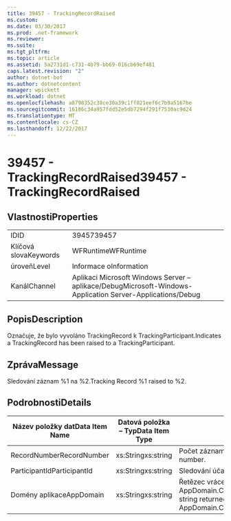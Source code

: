 ```yaml
---
title: 39457 - TrackingRecordRaised
ms.custom: 
ms.date: 03/30/2017
ms.prod: .net-framework
ms.reviewer: 
ms.suite: 
ms.tgt_pltfrm: 
ms.topic: article
ms.assetid: 5a2731d1-c731-4b79-bb69-016cb69ef481
caps.latest.revision: "2"
author: dotnet-bot
ms.author: dotnetcontent
manager: wpickett
ms.workload: dotnet
ms.openlocfilehash: a8798352c38ce30a39c1ff021eef6c7b9a5167be
ms.sourcegitcommit: 16186c34a957fdd52e5db7294f291f7530ac9d24
ms.translationtype: MT
ms.contentlocale: cs-CZ
ms.lasthandoff: 12/22/2017
---
```

# <a name="39457---trackingrecordraised"></a><span data-ttu-id="7f29f-102">39457 - TrackingRecordRaised</span><span class="sxs-lookup"><span data-stu-id="7f29f-102">39457 - TrackingRecordRaised</span></span>
## <a name="properties"></a><span data-ttu-id="7f29f-103">Vlastnosti</span><span class="sxs-lookup"><span data-stu-id="7f29f-103">Properties</span></span>  
  
|||  
|-|-|  
|<span data-ttu-id="7f29f-104">ID</span><span class="sxs-lookup"><span data-stu-id="7f29f-104">ID</span></span>|<span data-ttu-id="7f29f-105">39457</span><span class="sxs-lookup"><span data-stu-id="7f29f-105">39457</span></span>|  
|<span data-ttu-id="7f29f-106">Klíčová slova</span><span class="sxs-lookup"><span data-stu-id="7f29f-106">Keywords</span></span>|<span data-ttu-id="7f29f-107">WFRuntime</span><span class="sxs-lookup"><span data-stu-id="7f29f-107">WFRuntime</span></span>|  
|<span data-ttu-id="7f29f-108">úroveň</span><span class="sxs-lookup"><span data-stu-id="7f29f-108">Level</span></span>|<span data-ttu-id="7f29f-109">Informace o</span><span class="sxs-lookup"><span data-stu-id="7f29f-109">Information</span></span>|  
|<span data-ttu-id="7f29f-110">Kanál</span><span class="sxs-lookup"><span data-stu-id="7f29f-110">Channel</span></span>|<span data-ttu-id="7f29f-111">Aplikaci Microsoft Windows Server – aplikace/Debug</span><span class="sxs-lookup"><span data-stu-id="7f29f-111">Microsoft-Windows-Application Server-Applications/Debug</span></span>|  
  
## <a name="description"></a><span data-ttu-id="7f29f-112">Popis</span><span class="sxs-lookup"><span data-stu-id="7f29f-112">Description</span></span>  
 <span data-ttu-id="7f29f-113">Označuje, že bylo vyvoláno TrackingRecord k TrackingParticipant.</span><span class="sxs-lookup"><span data-stu-id="7f29f-113">Indicates a TrackingRecord has been raised to a TrackingParticipant.</span></span>  
  
## <a name="message"></a><span data-ttu-id="7f29f-114">Zpráva</span><span class="sxs-lookup"><span data-stu-id="7f29f-114">Message</span></span>  
 <span data-ttu-id="7f29f-115">Sledování záznam %1 na %2.</span><span class="sxs-lookup"><span data-stu-id="7f29f-115">Tracking Record %1 raised to %2.</span></span>  
  
## <a name="details"></a><span data-ttu-id="7f29f-116">Podrobnosti</span><span class="sxs-lookup"><span data-stu-id="7f29f-116">Details</span></span>  
  
|<span data-ttu-id="7f29f-117">Název položky dat</span><span class="sxs-lookup"><span data-stu-id="7f29f-117">Data Item Name</span></span>|<span data-ttu-id="7f29f-118">Datová položka – Typ</span><span class="sxs-lookup"><span data-stu-id="7f29f-118">Data Item Type</span></span>|<span data-ttu-id="7f29f-119">Popis</span><span class="sxs-lookup"><span data-stu-id="7f29f-119">Description</span></span>|  
|--------------------|--------------------|-----------------|  
|<span data-ttu-id="7f29f-120">RecordNumber</span><span class="sxs-lookup"><span data-stu-id="7f29f-120">RecordNumber</span></span>|<span data-ttu-id="7f29f-121">xs:String</span><span class="sxs-lookup"><span data-stu-id="7f29f-121">xs:string</span></span>|<span data-ttu-id="7f29f-122">Počet záznamů sledování.</span><span class="sxs-lookup"><span data-stu-id="7f29f-122">The tracking record number.</span></span>|  
|<span data-ttu-id="7f29f-123">ParticipantId</span><span class="sxs-lookup"><span data-stu-id="7f29f-123">ParticipantId</span></span>|<span data-ttu-id="7f29f-124">xs:String</span><span class="sxs-lookup"><span data-stu-id="7f29f-124">xs:string</span></span>|<span data-ttu-id="7f29f-125">Sledování účastník.</span><span class="sxs-lookup"><span data-stu-id="7f29f-125">The tracking participant.</span></span>|  
|<span data-ttu-id="7f29f-126">Domény aplikace</span><span class="sxs-lookup"><span data-stu-id="7f29f-126">AppDomain</span></span>|<span data-ttu-id="7f29f-127">xs:String</span><span class="sxs-lookup"><span data-stu-id="7f29f-127">xs:string</span></span>|<span data-ttu-id="7f29f-128">Řetězec vrácený AppDomain.CurrentDomain.FriendlyName.</span><span class="sxs-lookup"><span data-stu-id="7f29f-128">The string returned by AppDomain.CurrentDomain.FriendlyName.</span></span>|
